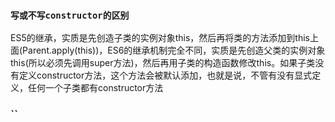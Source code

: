 ### `写或不写constructor的区别`
ES5的继承，实质是先创造子类的实例对象this，然后再将类的方法添加到this上面(Parent.apply(this))，ES6的继承机制完全不同，实质是先创造父类的实例对象this(所以必须先调用super方法)，然后再用子类的构造函数修改this。如果子类没有定义constructor方法，这个方法会被默认添加，也就是说，不管有没有显式定义，任何一个子类都有constructor方法

### ``